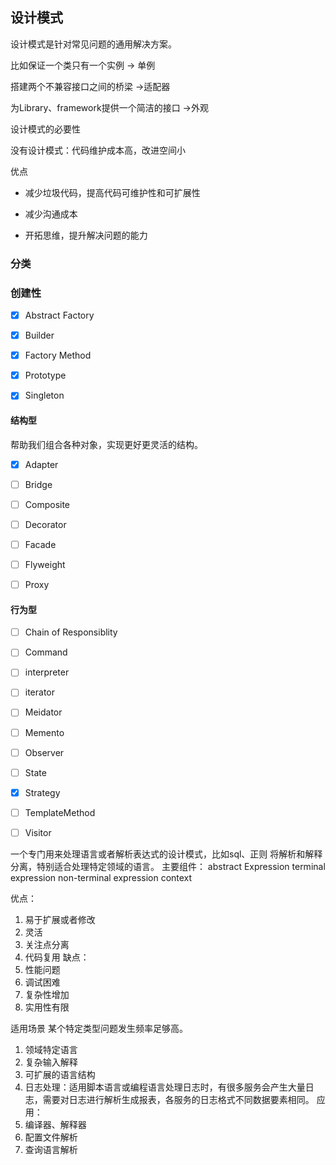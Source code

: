 ## 设计模式

设计模式是针对常见问题的通用解决方案。

比如保证一个类只有一个实例 -> 单例

搭建两个不兼容接口之间的桥梁 ->适配器

为Library、framework提供一个简洁的接口 ->外观

设计模式的必要性

没有设计模式：代码维护成本高，改进空间小

优点

- 减少垃圾代码，提高代码可维护性和可扩展性

- 减少沟通成本

- 开拓思维，提升解决问题的能力

### 分类

### 创建性

- [x]  Abstract Factory

- [x]  Builder

- [x]  Factory Method

- [x]  Prototype

- [x]  Singleton

#### 结构型

帮助我们组合各种对象，实现更好更灵活的结构。

- [x]  Adapter

- [ ]  Bridge

- [ ]  Composite

- [ ]  Decorator

- [ ]  Facade

- [ ]  Flyweight

- [ ]  Proxy

#### 行为型

- [ ]  Chain of Responsiblity

- [ ]  Command

- [ ]  interpreter

- [ ]  iterator

- [ ]  Meidator

- [ ]  Memento

- [ ]  Observer

- [ ]  State

- [x]  Strategy

- [ ]  TemplateMethod

- [ ]  Visitor

一个专门用来处理语言或者解析表达式的设计模式，比如sql、正则
将解析和解释分离，特别适合处理特定领域的语言。
主要组件：
abstract Expression
terminal expression
non-terminal expression
context

优点：
1. 易于扩展或者修改
2. 灵活
3. 关注点分离
4. 代码复用
缺点：
5. 性能问题
6. 调试困难
7. 复杂性增加
8. 实用性有限

适用场景
某个特定类型问题发生频率足够高。
1. 领域特定语言
2. 复杂输入解释
3. 可扩展的语言结构
4. 日志处理：适用脚本语言或编程语言处理日志时，有很多服务会产生大量日志，需要对日志进行解析生成报表，各服务的日志格式不同数据要素相同。
应用：
5. 编译器、解释器
6. 配置文件解析
7. 查询语言解析